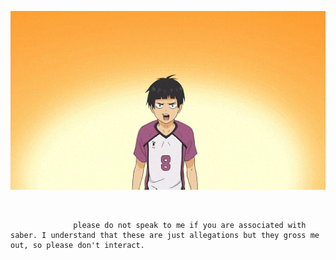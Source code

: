 ![image](https://github.com/cxrberus/cxrberus/blob/1bf2c46f40bebc18e86580b9fbaa009c665df875/eb3ea4d4eb2bf064b2c995aab0ea823f.gif)

⠀⠀
         
         
  
                  please do not speak to me if you are associated with saber. I understand that these are just allegations but they gross me out, so please don't interact.
 
